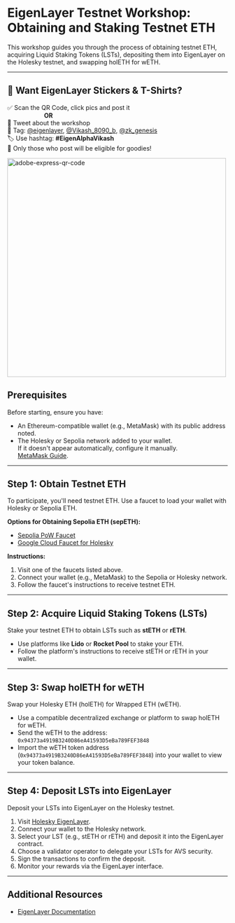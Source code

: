 # EigenLayer Testnet Workshop: Obtaining and Staking Testnet ETH

This workshop guides you through the process of obtaining testnet ETH, acquiring Liquid Staking Tokens (LSTs), depositing them into EigenLayer on the Holesky testnet, and swapping holETH for wETH.

---

## 🎁 Want EigenLayer Stickers & T-Shirts?

✅ Scan the QR Code, click pics and post it  
      **OR**  
📲 Tweet about the workshop  
🧠 Tag: [@eigenlayer](https://twitter.com/eigenlayer), [@Vikash_8090_b](https://twitter.com/Vikash_8090_b), [@zk_genesis](https://twitter.com/zk_genesis)  
🏷️ Use hashtag: **#EigenAlphaVikash**  
🎉 Only those who post will be eligible for goodies!


<img width="500" height="500" alt="adobe-express-qr-code" src="https://github.com/user-attachments/assets/d6b270b9-f013-478a-8e16-713fe15013f5" />


## Prerequisites

Before starting, ensure you have:

- An Ethereum-compatible wallet (e.g., MetaMask) with its public address noted.
- The Holesky or Sepolia network added to your wallet.  
  If it doesn't appear automatically, configure it manually.  
  [MetaMask Guide](https://support.metamask.io/more-web3/learn/eth-on-testnets/).

---

## Step 1: Obtain Testnet ETH

To participate, you'll need testnet ETH. Use a faucet to load your wallet with Holesky or Sepolia ETH.

**Options for Obtaining Sepolia ETH (sepETH):**
- [Sepolia PoW Faucet](https://sepolia-faucet.pk910.de/)
- [Google Cloud Faucet for Holesky](https://cloud.google.com/application/web3/faucet/ethereum/holesky)

**Instructions:**
1. Visit one of the faucets listed above.
2. Connect your wallet (e.g., MetaMask) to the Sepolia or Holesky network.
3. Follow the faucet's instructions to receive testnet ETH.

---

## Step 2: Acquire Liquid Staking Tokens (LSTs)

Stake your testnet ETH to obtain LSTs such as **stETH** or **rETH**.

- Use platforms like **Lido** or **Rocket Pool** to stake your ETH.
- Follow the platform's instructions to receive stETH or rETH in your wallet.

---

## Step 3: Swap holETH for wETH

Swap your Holesky ETH (holETH) for Wrapped ETH (wETH).

- Use a compatible decentralized exchange or platform to swap holETH for wETH.
- Send the wETH to the address:  
  `0x94373a4919B3240D86eA41593D5eBa789FEF3848`
- Import the wETH token address (`0x94373a4919B3240D86eA41593D5eBa789FEF3848`) into your wallet to view your token balance.

---

## Step 4: Deposit LSTs into EigenLayer

Deposit your LSTs into EigenLayer on the Holesky testnet.

1. Visit [Holesky EigenLayer](https://holesky.eigenlayer.xyz/).
2. Connect your wallet to the Holesky network.
3. Select your LST (e.g., stETH or rETH) and deposit it into the EigenLayer contract.
4. Choose a validator operator to delegate your LSTs for AVS security.
5. Sign the transactions to confirm the deposit.
6. Monitor your rewards via the EigenLayer interface.

---

## Additional Resources

- [EigenLayer Documentation](https://docs.eigencloud.xyz/products/eigenlayer/restakers/restaking-guides/testnet/obtaining-testnet-eth-and-liquid-staking-tokens-lsts)
